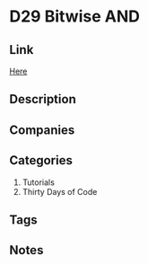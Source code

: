 # D29 Bitwise AND

## Link

[Here](https://www.hackerrank.com/challenges/30-bitwise-and)

## Description

## Companies

## Categories

1. Tutorials
1. Thirty Days of Code

## Tags

## Notes